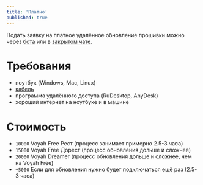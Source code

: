 ```yaml
---
title: 'Платно'
published: true
---
```


Подать заявку на платное удалённое обновление прошивки можно через [бота](https://t.me/voyah_help_bot) или в [закрытом чате](https://t.me/+JftLkZ-jTFA4OGYy).

# Требования
  * ноутбук (Windows, Mac, Linux)
  * [кабель](cable.md)
  * программа удалённого доступа (RuDesktop, AnyDesk)
  * хороший интернет на ноутбуке и в машине

# Стоимость
  * `10000` Voyah Free Рест (процесс занимает примерно 2.5-3 часа)
  * `15000` Voyah Free Дорест (процесс обновления дольше и сложнее)
  * `20000` Voyah Dreamer (процесс обновления дольше и сложнее, чем на Voyah Free)
  * `+5000` Если для обновления нужно будет подключаться ещё раз (2.5-3 часа)
